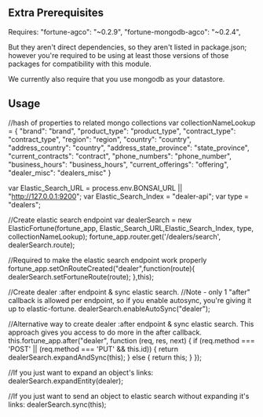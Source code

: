 Extra Prerequisites
---------------
Requires: 
"fortune-agco": "~0.2.9",
"fortune-mongodb-agco": "~0.2.4",

But they aren't direct dependencies, so they aren't listed in package.json; however you're required to be using at least those versions of those packages
for compatibility with this module.

We currently also require that you use mongodb as your datastore.

Usage
----

//hash of properties to related mongo collections
var collectionNameLookup = {
    "brand": "brand",
    "product_type": "product_type",
    "contract_type": "contract_type",
    "region": "region",
    "country": "country",
    "address_country": "country",
    "address_state_province": "state_province",
    "current_contracts": "contract",
    "phone_numbers": "phone_number",
    "business_hours": "business_hours",
    "current_offerings": "offering",
    "dealer_misc": "dealers_misc"
}

var Elastic_Search_URL = process.env.BONSAI_URL || "http://127.0.0.1:9200";
var Elastic_Search_Index = "dealer-api";
var type = "dealers";

//Create elastic search endpoint
    var dealerSearch = new ElasticFortune(fortune_app, Elastic_Search_URL,Elastic_Search_Index, type, collectionNameLookup);
    fortune_app.router.get('/dealers/search', dealerSearch.route);

//Required to make the elastic search endpoint work properly
    fortune_app.setOnRouteCreated("dealer",function(route){
        dealerSearch.setFortuneRoute(route);
    },this);

//Create dealer :after endpoint & sync elastic search.
//Note - only 1 "after" callback is allowed per endpoint, so if you enable autosync, you're giving it up to elastic-fortune.
    dealerSearch.enableAutoSync("dealer");

//Alternative way to create dealer :after endpoint & sync elastic search. This approach gives you access to do more in the after callback.
    this.fortune_app.after("dealer", function (req, res, next) {
        if (req.method === 'POST' || (req.method === 'PUT' && this.id)) {
            return dealerSearch.expandAndSync(this);
        } else {
            return this;
        }
    });
    
//If you just want to expand an object's links:
dealerSearch.expandEntity(dealer);

//If you just want to send an object to elastic search without expanding it's links:
 dealerSearch.sync(this);